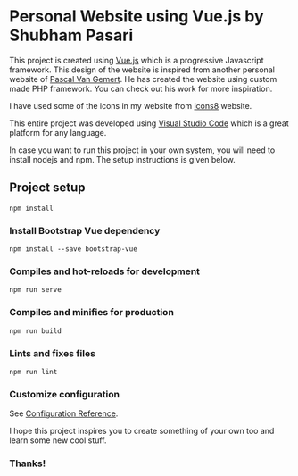 # Personal Website using Vue.js by Shubham Pasari

This project is created using [Vue.js](https://vuejs.org/) which is a progressive Javascript framework. 
This design of the website is inspired from another personal website of [Pascal Van Gemert](http://www.pascalvangemert.nl/#/profile). He has created the website using custom made PHP framework. You can check out his work for more inspiration. 

I have used some of the icons in my website from [icons8](https://icons8.com/) website. 

This entire project was developed using [Visual Studio Code](https://code.visualstudio.com/) which is a great platform for any language.

In case you want to run this project in your own system, you will need to install nodejs and npm. The setup instructions is given below.

## Project setup
```
npm install
```

### Install Bootstrap Vue dependency
```
npm install --save bootstrap-vue
```

### Compiles and hot-reloads for development
```
npm run serve
```

### Compiles and minifies for production
```
npm run build
```

### Lints and fixes files
```
npm run lint
```

### Customize configuration
See [Configuration Reference](https://cli.vuejs.org/config/).

I hope this project inspires you to create something of your own too and learn some new cool stuff.

### Thanks!
